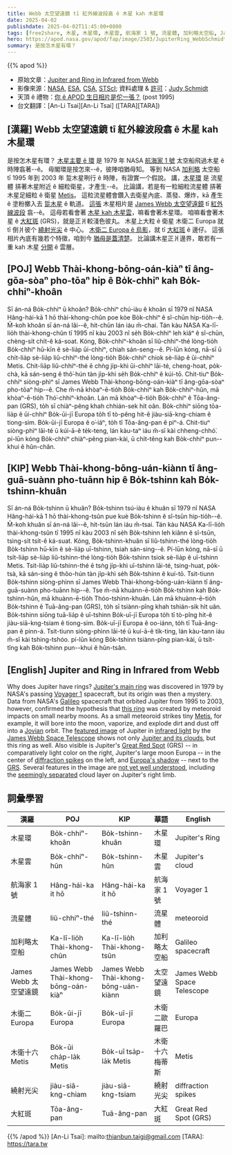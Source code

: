 ```yaml
---
title: Webb 太空望遠鏡 tī 紅外線波段翕 ê 木星 kah 木星環
date: 2025-04-02
publishdate: 2025-04-02T11:45:00+0800
tags: [free2share, 木星, 木星環, 木星雲, 航海家 1 號, 流星體, 加利略太空船, James Webb 太空望遠鏡, 木衛二 Europa, 繞射光尖, 大紅斑, 木衛十六 Metis]
hero: https://apod.nasa.gov/apod/fap/image/2503/JupiterRing_WebbSchmidt_1080.jpg
summary: 是按怎木星有環？
---
```


{{% apod %}}

- 原始文章：[Jupiter and Ring in Infrared from Webb](https://apod.nasa.gov/apod/ap250402.html)
- 影像來源：[NASA](https://www.nasa.gov/), [ESA](https://www.esa.int/), [CSA](https://www.asc-csa.gc.ca/eng/), [STScI](https://www.stsci.edu/); 資料處理 & [許可](https://creativecommons.org/licenses/by/2.0/)：[Judy Schmidt](https://geckzilla.com/)
- 天頂 ê 禮物：[你 ê APOD 生日相片是佗一張？](https://apod.nasa.gov/apod/calendar/allyears.html) (post 1995)
- 台文翻譯：[An-Li Tsai][An-Li Tsai] ([TARA][TARA])

## [漢羅] Webb 太空望遠鏡 tī 紅外線波段翕 ê 木星 kah 木星環
是按怎木星有環？
[木星主要 ê 環][Jupiter's main ring] 是 1979 年 NASA [航海家 1 號][Voyager 1] 太空船飛過木星 ê 時陣翕著--ê。
毋閣環是按怎來--ê，彼陣咱猶毋知。
等到 NASA [加利略][Galileo] 太空船 tī 1995 年到 2003 年 踅木星咧行 ê 時陣，有證實一个假說。
講，[木星環][this ring] 是 流星體 挵著木星附近 ê 細粒衛星，才產生--ê。
比論講，若是有一粒細粒流星體 挵著木星足細粒 ê 衛星 [Metis][Metis]。
這粒流星體會鑽入去衛星內底、蒸發、爆炸，kā 產生 ê 塗粉擲入去 [踅木星][Jovian] ê 軌道。
[這張][featured image] 木星相片是 [James Webb 太空望遠鏡][James Webb Space Telescope] tī [紅外線波段][infrared light] 翕--ê。
這毋若看會著 [木星 kah 木星雲][Jupiter and its clouds]，嘛看會著木星環。
咱嘛看會著木星 ê [大紅斑][Great Red Spot] (GRS)，就是正爿較淺色彼丸。
木星上大粒 ê 衛星 木衛二 Europa 就 tī 倒爿彼个 [繞射光尖][diffraction spikes] ê 中心。
[木衛二 Europa ê 烏影][Europa's shadow t]，就 tī [大紅斑][GRS] ê 邊仔。
這張相片內底有幾若个特徵，咱到今 [猶毋是蓋清楚][not yet well understood]。
比論講木星正爿邊界，敢若有一重 kah 木星 [分開][seemingly separated] ê 雲層。

## [POJ] Webb Thài-khong-bōng-oán-kiàⁿ tī âng-gōa-sòaⁿ pho-tōaⁿ hip ê Bo̍k-chhiⁿ kah Bo̍k-chhiⁿ-khoân
Sī án-ná Bo̍k-chhiⁿ ū khoân?
Bo̍k-chhiⁿ chú-iàu ê khoân sī 1979 nî NASA Hâng-hái-kā 1 hō thài-khong-chûn poe kòe Bo̍k-chhiⁿ ê sî-chūn hip-tio̍h--ê.
M̄-koh khoân sī án-ná lâi--ê, hit-chūn lán iáu m̄-chai.
Tán kàu NASA Ka-lī-lio̍h thài-khong-chûn tī 1995 nî kàu 2003 nî se̍h Bo̍k-chhiⁿ leh kiâⁿ ê sî-chūn, chèng-si̍t chi̍t-ê ká-soat.
Kóng, Bo̍k-chhiⁿ-khoân sī liû-chhiⁿ-thé lòng-tio̍h Bo̍k-chhiⁿ hū-kīn ê sè-lia̍p ūi-chhiⁿ, chiah sán-seng--ê.
Pí-lūn kóng, nā-sī ū chi̍t-lia̍p sè-lia̍p liû-chhiⁿ-thé lòng-tio̍h Bo̍k-chhiⁿ chiok sè-lia̍p ê ūi-chhiⁿ Metis.
Chit-lia̍p liû-chhiⁿ-thé ē chǹg ji̍p-khì ūi-chhiⁿ lāi-té, cheng-hoat, po̍k-chà, kā sán-seng ê thô͘-hún tàn ji̍p-khì se̍h Bo̍k-chhiⁿ ê kúi-tō.
Chit-tiuⁿ Bo̍k-chhiⁿ siòng-phìⁿ sī James Webb Thài-khong-bōng-oán-kiàⁿ tī âng-gōa-sòaⁿ pho-tōaⁿ hip--ê.
Che m̄-nā khòaⁿ-ē-tio̍h Bo̍k-chhiⁿ kah Bo̍k-chhiⁿ-hûn, mā khòaⁿ-ē-tio̍h Thó͘-chhiⁿ-khoân.
Lán mā khòaⁿ-ē-tio̍h Bo̍k-chhiⁿ ê Tōa-âng-pan (GRS), to̍h sī chiàⁿ-pêng khah chhián-sek hi̍t oân.
Bo̍k-chhiⁿ siōng tōa-lia̍p ê ūi-chhiⁿ Bo̍k-ūi-jī Europa to̍h tī tò-pêng hit-ê jiàu-siā-kng-chiam ê tiong-sim.
Bo̍k-ūi-jī Europa ê o͘-iáⁿ, to̍h tī Tōa-âng-pan ê piⁿ-á.
Chit-tiuⁿ siòng-phìⁿ lāi-té ū kúi-ā-ê te̍k-teng, lán kàu-taⁿ iáu m̄-sī kài chheng-chhó͘.
pí-lūn kóng Bo̍k-chhiⁿ chiàⁿ-pêng pian-kài, ū chi̍t-têng kah Bo̍k-chhiⁿ pun--khui ê hûn-chân.

## [KIP] Webb Thài-khong-bōng-uán-kiànn tī âng-guā-suànn pho-tuānn hip ê Bo̍k-tshinn kah Bo̍k-tshinn-khuân
Sī án-ná Bo̍k-tshinn ū khuân?
Bo̍k-tshinn tsú-iàu ê khuân sī 1979 nî NASA Hâng-hái-kā 1 hō thài-khong-tsûn pue kuè Bo̍k-tshinn ê sî-tsūn hip-tio̍h--ê.
M̄-koh khuân sī án-ná lâi--ê, hit-tsūn lán iáu m̄-tsai.
Tán kàu NASA Ka-lī-lio̍h thài-khong-tsûn tī 1995 nî kàu 2003 nî se̍h Bo̍k-tshinn leh kiânn ê sî-tsūn, tsìng-si̍t tsi̍t-ê ká-suat.
Kóng, Bo̍k-tshinn-khuân sī liû-tshinn-thé lòng-tio̍h Bo̍k-tshinn hū-kīn ê sè-lia̍p uī-tshinn, tsiah sán-sing--ê.
Pí-lūn kóng, nā-sī ū tsi̍t-lia̍p sè-lia̍p liû-tshinn-thé lòng-tio̍h Bo̍k-tshinn tsiok sè-lia̍p ê uī-tshinn Metis.
Tsit-lia̍p liû-tshinn-thé ē tsǹg ji̍p-khì uī-tshinn lāi-té, tsing-huat, po̍k-tsà, kā sán-sing ê thôo-hún tàn ji̍p-khì se̍h Bo̍k-tshinn ê kuí-tō.
Tsit-tiunn Bo̍k-tshinn siòng-phìnn sī James Webb Thài-khong-bōng-uán-kiànn tī âng-guā-suànn pho-tuānn hip--ê.
Tse m̄-nā khuànn-ē-tio̍h Bo̍k-tshinn kah Bo̍k-tshinn-hûn, mā khuànn-ē-tio̍h Thóo-tshinn-khuân.
Lán mā khuànn-ē-tio̍h Bo̍k-tshinn ê Tuā-âng-pan (GRS), to̍h sī tsiànn-pîng khah tshián-sik hi̍t uân.
Bo̍k-tshinn siōng tuā-lia̍p ê uī-tshinn Bo̍k-uī-jī Europa to̍h tī tò-pîng hit-ê jiàu-siā-kng-tsiam ê tiong-sim.
Bo̍k-uī-jī Europa ê oo-iánn, to̍h tī Tuā-âng-pan ê pinn-á.
Tsit-tiunn siòng-phìnn lāi-té ū kuí-ā-ê ti̍k-ting, lán kàu-tann iáu m̄-sī kài tshing-tshóo.
pí-lūn kóng Bo̍k-tshinn tsiànn-pîng pian-kài, ū tsi̍t-tîng kah Bo̍k-tshinn pun--khui ê hûn-tsân.

## [English] Jupiter and Ring in Infrared from Webb
Why does Jupiter have rings?
[Jupiter's main ring][Jupiter's main ring] was discovered in 1979 by NASA's passing [Voyager 1][Voyager 1] spacecraft, but its origin was then a mystery.
Data from NASA's [Galileo][Galileo] spacecraft that orbited Jupiter from 1995 to 2003, however, confirmed the hypothesis that [this ring][this ring] was created by meteoroid impacts on small nearby moons.
As a small meteoroid strikes tiny [Metis][Metis], for example, it will bore into the moon, vaporize, and explode dirt and dust off into a [Jovian][Jovian] orbit.
The [featured image][featured image] of Jupiter in [infrared light][infrared light] by the [James Webb Space Telescope][James Webb Space Telescope] shows not only [Jupiter and its clouds][Jupiter and its clouds], but this ring as well.
Also visible is Jupiter's [Great Red Spot][Great Red Spot] (GRS) -- in comparatively light color on the right, Jupiter's large moon Europa -- in the center of [diffraction spikes][diffraction spikes] on the left, and [Europa's shadow][Europa's shadow e] -- next to the [GRS][GRS].
Several features in the image are [not yet well understood][not yet well understood], including the [seemingly separated][seemingly separated] cloud layer on Jupiter's right limb.

## 詞彙學習
|漢羅|POJ|KIP|華語|English|
|-|-|-|-|-|
| 木星環 | Bo̍k-chhiⁿ-khoân | Bo̍k-tshinn-khuân | 木星環 | Jupiter's Ring |
| 木星雲 | Bo̍k-chhiⁿ-hûn | Bo̍k-tshinn-hûn | 木星雲 | Jupiter's cloud |
| 航海家 1 號 | Hâng-hái-ka it hō | Hâng-hái-ka it hō | 航海家 1 號 | Voyager 1 |
| 流星體 | liû-chhiⁿ-thé | liû-tshinn-thé | 流星體 | meteoroid |
| 加利略太空船 | Ka-lī-lio̍h Thài-khong-chûn | Ka-lī-lio̍h Thài-khong-tsûn | 加利略太空船 | Galileo spacecraft |
| James Webb 太空望遠鏡 | James Webb Thài-khong-bōng-oán-kiàⁿ | James Webb Thài-khong-bōng-uán-kiànn | 太空望遠鏡 | James Webb Space Telescope |
| 木衛二 Europa | Bo̍k-ūi-jī Europa | Bo̍k-uī-jī Europa | 木衛二歐羅巴 | Europa |
| 木衛十六 Metis | Bo̍k-ūi cha̍p-la̍k Metis | Bo̍k-uī tsa̍p-la̍k Metis | 木衛十六梅蒂斯 | Metis |
| 繞射光尖 | jiàu-siā-kng-chiam | jiàu-siā-kng-tsiam | 繞射光尖 | diffraction spikes |
| 大紅斑 | Tōa-âng-pan | Tuā-âng-pan | 大紅斑 | Great Red Spot (GRS) |

{{% /apod %}}
[An-Li Tsai]: mailto:thianbun.taigi@gmail.com
[TARA]: https://tara.tw

[copyright]: https://apod.nasa.gov/apod/fap/lib/about_apod.html#srapply
[License3]: https://creativecommons.org/licenses/by-nc-nd/3.0/
[License2]:https://creativecommons.org/licenses/by-nc-nd/2.0/

[Jupiter's main ring]:https://en.wikipedia.org/wiki/Rings_of_Jupiter#Main_ring
[Voyager 1]:https://voyager.jpl.nasa.gov/
[Galileo]:https://solarsystem.nasa.gov/missions/galileo/overview/
[this ring]:https://apod.nasa.gov/apod/ap120617.html
[Metis]:https://solarsystem.nasa.gov/moons/jupiter-moons/metis/in-depth/
[Jovian]:https://apod.nasa.gov/apod/ap180221.html
[featured image]:https://www.flickr.com/photos/geckzilla/52219195378/
[infrared light]:https://science.nasa.gov/ems/07_infraredwaves
[James Webb Space Telescope]:https://webb.nasa.gov/
[Jupiter and its clouds]:https://blogs.nasa.gov/webb/2022/07/14/webb-images-of-jupiter-and-more-now-available-in-commissioning-data/
[Great Red Spot]:https://apod.nasa.gov/apod/ap201019.html
[diffraction spikes]:https://en.wikipedia.org/wiki/Diffraction_spike
[Europa's shadow e]:https://apod.nasa.gov/apod/ap220717.html
[Europa's shadow t]:https://apod.tw/daily/20220717/
[GRS]:https://en.wikipedia.org/wiki/Great_Red_Spot
[not yet well understood]:https://media.istockphoto.com/photos/surprised-cat-picture-id154887818?k=20&m=154887818&s=612x612&w=0&h=hChPEVbyuR9J9ASBnZ0LX0RBnUuVEcBAjqKB2o3Gx-E=
[seemingly separated]:https://twitter.com/SpaceGeck/status/1547855880061722624
